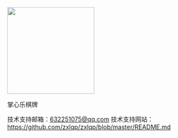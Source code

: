 <img src="http://logon1.shbp7.com/logo.jpg" width=200>

掌心乐棋牌

技术支持邮箱：632251075@qq.com
技术支持网站：https://github.com/zxlqp/zxlqp/blob/master/README.md
